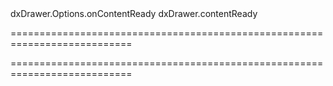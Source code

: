 <!--id-->dxDrawer.Options.onContentReady<!--/id-->
<!--EventForAction-->dxDrawer.contentReady<!--/EventForAction-->
===========================================================================
<!--hidden--><!--/hidden-->
===========================================================================

<!--shortDescription-->

<!--/shortDescription-->

<!--fullDescription-->

<!--/fullDescription-->